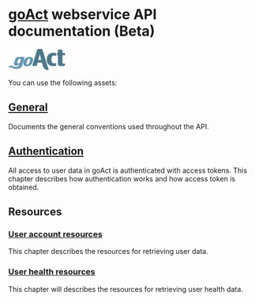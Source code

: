 # [goAct](http://www.goact.co) webservice API documentation (Beta)
 

![goAct logo](goact-api/images/goact_logo.png)
  
You can use the following assets:

## [General](goact-api/1-General.md)

Documents the general conventions used throughout the API.

## [Authentication](goact-api/2-Authentication.md)

All access to user data in goAct is authenticated with access tokens. This
chapter describes how authentication works and how access token is obtained.

## Resources

### [User account resources](goact-api/3-UserProfile.md)

This chapter describes the resources for retrieving user data.

### [User health resources](goact-api/4-UserHealthInformation.md)

This chapter will describes the resources for retrieving user health data.
 